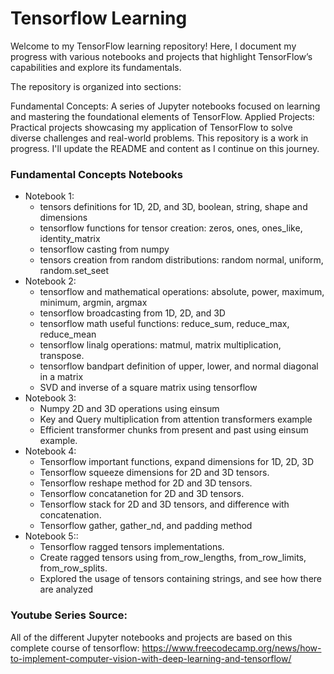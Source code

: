 # Tensorflow Learning

Welcome to my TensorFlow learning repository! Here, I document my progress with various notebooks and projects that highlight TensorFlow’s capabilities and explore its fundamentals.

The repository is organized into sections:

Fundamental Concepts: A series of Jupyter notebooks focused on learning and mastering the foundational elements of TensorFlow.
Applied Projects: Practical projects showcasing my application of TensorFlow to solve diverse challenges and real-world problems.
This repository is a work in progress. I'll update the README and content as I continue on this journey.

### Fundamental Concepts Notebooks
- Notebook 1:
   * tensors definitions for 1D, 2D, and 3D, boolean, string, shape and dimensions
   * tensorflow functions for tensor creation: zeros, ones, ones_like, identity_matrix
   * tensorflow casting from numpy
   * tensors creation from random distributions: random normal, uniform, random.set_seet
- Notebook 2:
   * tensorflow and mathematical operations: absolute, power, maximum, minimum, argmin, argmax
   * tensorflow broadcasting from 1D, 2D, and 3D
   * tensorflow math useful functions: reduce_sum, reduce_max, reduce_mean
   * tensorflow linalg operations: matmul, matrix multiplication, transpose.
   * tensorflow bandpart definition of upper, lower, and normal diagonal in a matrix
   * SVD and inverse of a square matrix using tensorflow
 - Notebook 3:
   * Numpy 2D and 3D operations using einsum
   * Key and Query multiplication from attention transformers example
   * Efficient transformer chunks from present and past using einsum example.
 - Notebook 4:
   * Tensorflow important functions, expand dimensions for 1D, 2D, 3D
   * Tensorflow squeeze dimensions for 2D and 3D tensors.
   * Tensorflow reshape method for 2D and 3D tensors.
   * Tensorflow concatanetion for 2D and 3D tensors.
   * Tensorflow stack for 2D and 3D tensors, and difference with concatenation.
   * Tensorflow gather, gather_nd, and padding method
 - Notebook 5::
   * Tensorflow ragged tensors implementations.
   * Create ragged tensors using from_row_lengths, from_row_limits, from_row_splits.
   * Explored the usage of tensors containing strings, and see how there are analyzed

### Youtube Series Source:
All of the different Jupyter notebooks and projects are based on this complete course of tensorflow:
https://www.freecodecamp.org/news/how-to-implement-computer-vision-with-deep-learning-and-tensorflow/

